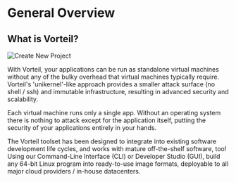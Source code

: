 # General Overview

## What is Vorteil?
![Create New Project](https://img.youtube.com/vi/qfAge5YCljY/0.jpg)

With Vorteil, your applications can be run as standalone virtual machines without any of the bulky overhead that virtual machines typically require. Vorteil's 'unikernel'-like approach provides a smaller attack surface (no shell / ssh) and immutable infrastructure, resulting in advanced security and scalability. 

Each virtual machine runs only a single app. Without an operating system there is nothing to attack except for the application itself, putting the security of your applications entirely in your hands. 

The Vorteil toolset has been designed to integrate into existing software development life cycles, and works with mature off-the-shelf software, too! Using our Command-Line Interface (CLI) or Developer Studio (GUI), build any 64-bit Linux program into ready-to-use image formats, deployable to all major cloud providers / in-house datacenters.